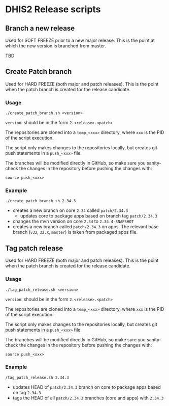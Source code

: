 # DHIS2 Release scripts

## Branch a new release

Used for SOFT FREEZE prior to a new major release. This is the point at which the new version is branched from master.

TBD

## Create Patch branch

Used for HARD FREEZE (both major and patch releases). This is the point when the patch branch is created for the release candidate.

### Usage

```
./create_patch_branch.sh <version>
```
`version`: should be in the form `2.<release>.<patch>`

The repositories are cloned into a `temp_<xxx>` directory, where `xxx` is the PID of the script execution.

The script only makes changes to the repositories locally, but creates git push statements in a `push_<xxx>` file.

The branches will be modified directly in GitHub, so make sure you sanity-check the changes in the repository before pushing the changes with:

```
source push_<xxx>
```

### Example

```
./create_patch_branch.sh 2.34.3
```
- creates a new branch on core `2.34` called `patch/2.34.3`
    - updates core to package apps based on branch tag `patch/2.34.3`  
- changes the mvn version on core `2.34` to `2.34.4-SNAPSHOT`
- creates a new branch called `patch/2.34.3` on apps. The relevant base branch (`v32`, `32.X`, `master`) is taken from packaged apps file.


## Tag patch release

Used for HARD FREEZE (both major and patch releases). This is the point when the patch branch is created for the release candidate.

### Usage

```
./tag_patch_release.sh <version>
```
`version`: should be in the form `2.<release>.<patch>`

The repositories are cloned into a `temp_<xxx>` directory, where `xxx` is the PID of the script execution.

The script only makes changes to the repositories locally, but creates git push statements in a `push_<xxx>` file.

The branches will be modified directly in GitHub, so make sure you sanity-check the changes in the repository before pushing the changes with:

```
source push_<xxx>
```

### Example

```
/tag_patch_release.sh 2.34.3
```

- updates HEAD of `patch/2.34.3` branch on core to package apps based on tag `2.34.3`
- tags the HEAD of all `patch/2.34.3` branches (core and apps) with `2.34.3`
